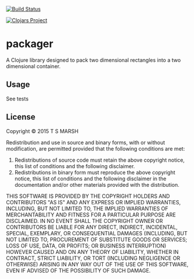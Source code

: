 [![Build Status](https://travis-ci.org/tsmarsh/packager.svg?branch=master)](https://travis-ci.org/tsmarsh/packager) 

[![Clojars Project](http://clojars.org/packager/latest-version.svg)](http://clojars.org/packager)

# packager

A Clojure library designed to pack two dimensional rectangles into a
two dimensional container.

## Usage

See tests

## License
Copyright © 2015 T S MARSH

Redistribution and use in source and binary forms, with or without
modification, are permitted provided that the following conditions are met:

1. Redistributions of source code must retain the above copyright notice, this
   list of conditions and the following disclaimer.
2. Redistributions in binary form must reproduce the above copyright notice,
   this list of conditions and the following disclaimer in the documentation
   and/or other materials provided with the distribution.

THIS SOFTWARE IS PROVIDED BY THE COPYRIGHT HOLDERS AND CONTRIBUTORS "AS IS" AND
ANY EXPRESS OR IMPLIED WARRANTIES, INCLUDING, BUT NOT LIMITED TO, THE IMPLIED
WARRANTIES OF MERCHANTABILITY AND FITNESS FOR A PARTICULAR PURPOSE ARE
DISCLAIMED. IN NO EVENT SHALL THE COPYRIGHT OWNER OR CONTRIBUTORS BE LIABLE FOR
ANY DIRECT, INDIRECT, INCIDENTAL, SPECIAL, EXEMPLARY, OR CONSEQUENTIAL DAMAGES
(INCLUDING, BUT NOT LIMITED TO, PROCUREMENT OF SUBSTITUTE GOODS OR SERVICES;
LOSS OF USE, DATA, OR PROFITS; OR BUSINESS INTERRUPTION) HOWEVER CAUSED AND
ON ANY THEORY OF LIABILITY, WHETHER IN CONTRACT, STRICT LIABILITY, OR TORT
(INCLUDING NEGLIGENCE OR OTHERWISE) ARISING IN ANY WAY OUT OF THE USE OF THIS
SOFTWARE, EVEN IF ADVISED OF THE POSSIBILITY OF SUCH DAMAGE.

